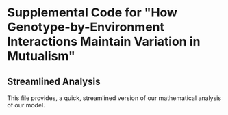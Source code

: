 # Supplemental Code for "How Genotype-by-Environment Interactions Maintain Variation in Mutualism" 

## Streamlined Analysis
This file provides, a quick, streamlined version of our mathematical analysis of our model. 
